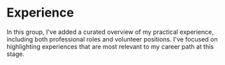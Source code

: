 # Experience

In this group, I've added a curated overview of my practical experience, including both professional roles and volunteer positions. I've focused on highlighting experiences that are most relevant to my career path at this stage.

